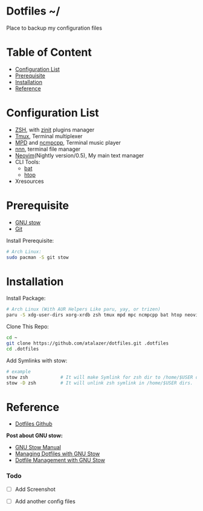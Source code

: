 # Dotfiles ~/
Place to backup my configuration files

# Table of Content
<!-- TOC depthFrom:2 -->
- [Configuration List](#configuration-list)
- [Prerequisite](#prerequisite)
- [Installation](#installation)
- [Reference](#reference)

<!-- /TOC -->

# Configuration List
- [ZSH](https://www.zsh.org), with [zinit](https://github.com/zdharma/zinit) plugins manager
- [Tmux](https://github.com/tmux/tmux), Terminal multiplexer
- [MPD](https://www.musicpd.org/) and [ncmpcpp](https://rybczak.net/ncmpcpp/), Terminal music player
- [nnn](https://github.com/jarun/nnn), terminal file manager
- [Neovim](https://neovim.io)(Nightly version/0.5), My main text manager
- CLI Tools:
    - [bat](https://github.com/sharkdp/bat)
    - [htop](https://htop.dev/)
- Xresources

# Prerequisite
- [GNU stow](https://www.gnu.org/software/stow/)
- [Git](https://git-scm.com/)

Install Prerequisite: 
```bash
# Arch Linux:
sudo pacman -S git stow
```
# Installation
Install Package:
```bash
# Arch Linux (With AUR Helpers Like paru, yay, or trizen)
paru -S xdg-user-dirs xorg-xrdb zsh tmux mpd mpc ncmpcpp bat htop neovim-nightly-bin nnn-nerd
```
Clone This Repo:
```bash
cd ~
git clone https://github.com/atalazer/dotfiles.git .dotfiles
cd .dotfiles
```
Add Symlinks with stow:
```bash
# example
stow zsh            # It will make Symlink for zsh dir to /home/$USER dirs.
stow -D zsh         # It will unlink zsh symlink in /home/$USER dirs.
```
# Reference
- [Dotfiles Github](https://dotfiles.github.io/)

**Post about GNU stow:**
- [GNU Stow Manual](https://www.gnu.org/software/stow/manual/stow.html)
- [Managing Dotfiles with GNU Stow](http://blog.xero.nu/managing_dotfiles_with_gnu_stow)
- [Dotfile Management with GNU Stow](https://jonleopard.com/blog/dotfile-management-with-gnu-stow)

### Todo
- [ ] Add Screenshot
- [ ] Add another config files


